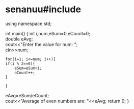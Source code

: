 # senanuu#include <iostream>
using namespace std;

int main()
{
    int i,num,eSum=0,eCount=0;  
double eAvg;                     
    cout<<"Enter the value for num: ";     
    cin>>num;

    for(i=1; i<=num; i++){           
    if(i % 2==0){               
        eSum=eSum+i;
        eCount++;
    }

    } 
eAvg=eSum/eCount;                      
cout<<"Average of even numbers are: "<<eAvg;
    return 0;
}
